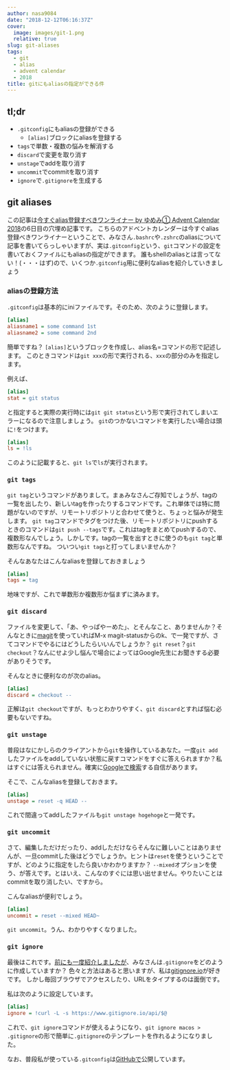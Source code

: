 ```yaml
---
author: nasa9084
date: "2018-12-12T06:16:37Z"
cover:
  image: images/git-1.png
  relative: true
slug: git-aliases
tags:
  - git
  - alias
  - advent calendar
  - 2018
title: gitにもaliasの指定ができる件
---
```



## tl;dr

* `.gitconfig`にもaliasの登録ができる
    * `[alias]`ブロックにaliasを登録する
* `tags`で単数・複数の悩みを解消する
* `discard`で変更を取り消す
* `unstage`でaddを取り消す
* `uncommit`でcommitを取り消す
* `ignore`で`.gitignore`を生成する

## git aliases

この記事は[今すぐalias登録すべきワンライナー by ゆめみ① Advent Calendar 2018](https://qiita.com/advent-calendar/2018/yumemi01_one-liner)の6日目の穴埋め記事です。
こちらのアドベントカレンダーは今すぐalias登録べきワンライナーということで、みなさん`.bashrc`や`.zshrc`のaliasについて記事を書いてらっしゃいますが、実は`.gitconfig`という、`git`コマンドの設定を書いておくファイルにもaliasの指定ができます。
誰もshellのaliasとは言ってない！(・・・はず)ので、いくつか`.gitconfig`用に便利なaliasを紹介していきましょう

### aliasの登録方法

`.gitconfig`は基本的にiniファイルです。そのため、次のように登録します。

``` ini
[alias]
aliasname1 = some command 1st
aliasname2 = some command 2nd
```

簡単ですね？ `[alias]`というブロックを作成し、alias名=コマンドの形で記述します。
このときコマンドは`git xxx`の形で実行される、`xxx`の部分のみを指定します。

例えば、

``` ini
[alias]
stat = git status
```

と指定すると実際の実行時には`git git status`という形で実行されてしまいエラーになるので注意しましょう。
`git`のつかないコマンドを実行したい場合は頭に`!`をつけます。

``` ini
[alias]
ls = !ls
```

このように記載すると、`git ls`で`ls`が実行されます。

### `git tags`

`git tag`というコマンドがありまして。まぁみなさんご存知でしょうが、tagの一覧を出したり、新しいtagを作ったりするコマンドです。これ単体では特に問題がないのですが、リモートリポジトリと合わせて使うと、ちょっと悩みが発生します。
`git tag`コマンドでタグをつけた後、リモートリポジトリにpushするときのコマンドは`git push --tags`です。これはtagをまとめてpushするので、複数形なんでしょう。しかしです。tagの一覧を出すときに使うのも`git tag`と単数形なんですね。
ついつい`git tags`と打ってしまいませんか？

そんなあなたはこんなaliasを登録しておきましょう

``` ini
[alias]
tags = tag
```

地味ですが、これで単数形か複数形か悩まずに済みます。

### `git discard`

ファイルを変更して、「あ、やっぱやーめた」、とそんなこと、ありませんか？そんなときに[magit](https://github.com/magit/magit)を使っていればM-x magit-statusからのk、で一発ですが、さてコマンドでやるにはどうしたらいいんでしょうか？
`git reset`？`git checkout`？なんにせよ少し悩んで場合によってはGoogle先生にお聞きする必要がありそうです。

そんなときに便利なのが次のalias。

``` ini
[alias]
discard = checkout --
```

正解は`git checkout`ですが、もっとわかりやすく、`git discard`とすれば悩む必要もないですね。


### `git unstage`

普段はなにかしらのクライアントから`git`を操作しているあなた。一度`git add`したファイルをaddしていない状態に戻すコマンドをすぐに答えられますか？私はすぐには答えられません。確実に[Googleで検索](https://www.google.com/search?q=git+unstage)する自信があります。

そこで、こんなaliasを登録しておきます。

``` ini
[alias]
unstage = reset -q HEAD --
```

これで間違ってaddしたファイルも`git unstage hogehoge`と一発です。

### `git uncommit`

さて、編集しただけだったり、addしただけならそんなに難しいことはありませんが、一旦commitした後はどうでしょうか。ヒントは`reset`を使うということですが、どのように指定をしたら良いかわかりますか？
`--mixed`オプションを使う、が答えです。とはいえ、こんなのすぐには思い出せません。やりたいことはcommitを取り消したい、ですから。

こんなaliasが便利でしょう。

``` ini
[alias]
uncommit = reset --mixed HEAD~
```

`git uncommit`。うん、わかりやすくなりました。

### `git ignore`

最後はこれです。[前にも一度紹介しましたが](/gitignore-from-cli/)、みなさんは`.gitignore`をどのように作成していますか？
色々と方法はあると思いますが、私は[gitignore.io](https://gitignore.io)が好きです。
しかし毎回ブラウザでアクセスしたり、URLをタイプするのは面倒です。

私は次のように設定しています。

``` ini
[alias]
ignore = !curl -L -s https://www.gitignore.io/api/$@
```

これで、`git ignore`コマンドが使えるようになり、`git ignore macos > .gitignore`の形で簡単に`.gitignore`のテンプレートを作れるようになりました。

なお、普段私が使っている`.gitconfig`は[GitHubで](https://github.com/nasa9084/dotfiles/blob/master/.gitconfig)公開しています。
